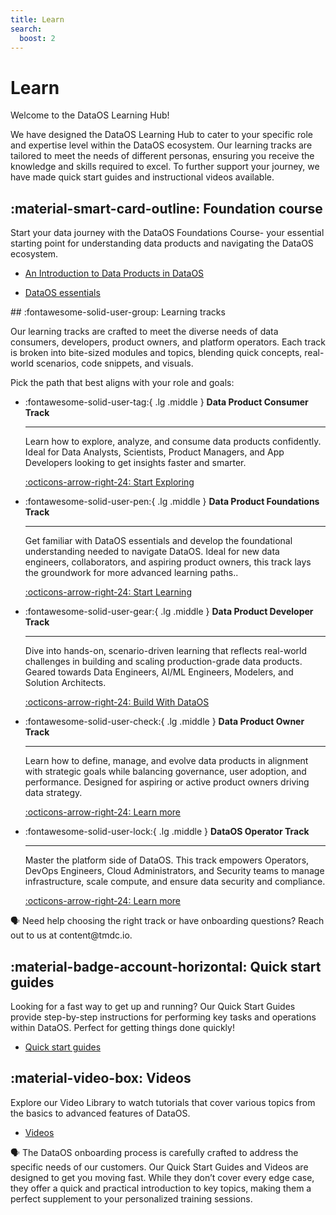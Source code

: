 ```yaml
---
title: Learn
search:
  boost: 2
---
```


# Learn


Welcome to the DataOS Learning Hub!

We have designed the DataOS Learning Hub to cater to your specific role and expertise level within the DataOS ecosystem. Our learning tracks are tailored to meet the needs of different personas, ensuring you receive the knowledge and skills required to excel. To further support your journey, we have made quick start guides and instructional videos available.

## :material-smart-card-outline: Foundation course

Start your data journey with the DataOS Foundations Course- your essential starting point for understanding data products and navigating the DataOS ecosystem. 

<div class= "grid cards" markdown>

-   [An Introduction to Data Products in DataOS](/learn_new/understand_data_products/)

-   [DataOS essentials](/learn_new/dataos_essentials/)
    
</div>
## :fontawesome-solid-user-group: Learning tracks 

Our learning tracks are crafted to meet the diverse needs of data consumers, developers, product owners, and platform operators. Each track is broken into bite-sized modules and topics, blending quick concepts, real-world scenarios, code snippets, and visuals. 

Pick the path that best aligns with your role and goals:

<div class= "grid cards" markdown>

-   :fontawesome-solid-user-tag:{ .lg .middle } **Data Product Consumer Track**

    ---

    Learn how to explore, analyze, and consume data products confidently. Ideal for Data Analysts, Scientists, Product Managers, and App Developers looking to get insights faster and smarter.

    [:octicons-arrow-right-24: Start Exploring](/learn_new/about_dp_consumer_track/)

-   :fontawesome-solid-user-pen:{ .lg .middle } **Data Product Foundations Track**

    ---

    Get familiar with DataOS essentials and develop the foundational understanding needed to navigate DataOS. Ideal for new data engineers, collaborators, and aspiring product owners, this track lays the groundwork for more advanced learning paths..


    [:octicons-arrow-right-24: Start Learning](/learn_new/about_dp_foundations_track)


-   :fontawesome-solid-user-gear:{ .lg .middle } **Data Product Developer Track**

    ---

    Dive into hands-on, scenario-driven learning that reflects real-world challenges in building and scaling production-grade data products. Geared towards Data Engineers, AI/ML Engineers, Modelers, and Solution Architects.
    
    [:octicons-arrow-right-24: Build With DataOS](/learn_new/about_dp_developer_track/)

-   :fontawesome-solid-user-check:{ .lg .middle } **Data Product Owner Track**

    ---

    Learn how to define, manage, and evolve data products in alignment with strategic goals while balancing governance, user adoption, and performance. Designed for aspiring or active product owners driving data strategy. 


    [:octicons-arrow-right-24:  Learn more](/learn_new/about_dp_owner_track/)

-   :fontawesome-solid-user-lock:{ .lg .middle } **DataOS Operator Track**

    ---

    Master the platform side of DataOS. This track empowers Operators, DevOps Engineers, Cloud Administrators, and Security teams to manage infrastructure, scale compute, and ensure data security and compliance.
    
    [:octicons-arrow-right-24:  Learn more](/learn_new/about_operator_track/)


</div>

<aside class="callout">
🗣 Need help choosing the right track or have onboarding questions? Reach out to us at content@tmdc.io.
</aside>

## :material-badge-account-horizontal: Quick start guides

Looking for a fast way to get up and running? Our Quick Start Guides provide step-by-step instructions for performing key tasks and operations within DataOS. Perfect for getting things done quickly!

<div class= "grid cards" markdown>

-   [Quick start guides](/quick_guides/)
    
</div>

## :material-video-box: Videos

Explore our Video Library to watch tutorials that cover various topics from the basics to advanced features of DataOS. 

<div class= "grid cards" markdown>

-   [Videos](/videos/)    

</div>

<aside class="callout">
🗣 The DataOS onboarding process is carefully crafted to address the specific needs of our customers. Our Quick Start Guides and Videos are designed to get you moving fast. While they don’t cover every edge case, they offer a quick and practical introduction to key topics, making them a perfect supplement to your personalized training sessions.
</aside>